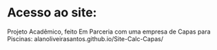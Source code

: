 # Acesso ao site:
Projeto Acadêmico, feito Em Parceria com uma empresa de Capas para Piscinas: 
alanoliveirasantos.github.io/Site-Calc-Capas/

